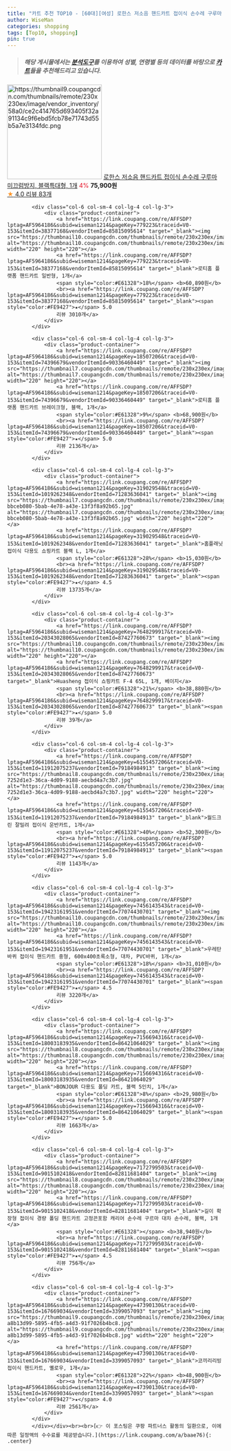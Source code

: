 ```yaml
---
title: "카트 추천 TOP10 - [60대][여성] 로한스 저소음 핸드카트 접이식 손수레 구루마 미끄럼방지, 블랙특대형, 1개"
author: WiseMan
categories: shopping
tags: [Top10, shopping]
pin: true
---
```


> ##### 해당 게시물에서는 [**분석도구**](https://itemscout.io/)를 이용하여 **성별**, **연령별** 등의 데이터를 바탕으로 [**카트**](https://link.coupang.com/a/baae76)들을 추천해드리고 있습니다.
<div class="container"><div class="row">
            <div class="col-6 col-sm-4 col-lg-4 col-lg-3">
                <div class="product-container">
                    <a href="https://link.coupang.com/re/AFFSDP?lptag=AF5964186&subid=wiseman1214&pageKey=7510853979&traceid=V0-153&itemId=19679543100&vendorItemId=86784946654" target="_blank"><img src="https://thumbnail9.coupangcdn.com/thumbnails/remote/230x230ex/image/vendor_inventory/58a0/ce2c414765d693405f32a91134c9f6ebd5fcb78e71743d55b5a7e3134fdc.png" alt="https://thumbnail9.coupangcdn.com/thumbnails/remote/230x230ex/image/vendor_inventory/58a0/ce2c414765d693405f32a91134c9f6ebd5fcb78e71743d55b5a7e3134fdc.png" width="220" height="220"></a>
                    <a href="https://link.coupang.com/re/AFFSDP?lptag=AF5964186&subid=wiseman1214&pageKey=7510853979&traceid=V0-153&itemId=19679543100&vendorItemId=86784946654" target="_blank">로한스 저소음 핸드카트 접이식 손수레 구루마 미끄럼방지, 블랙특대형, 1개</a>
                    <span style="color:#E61328">4%</span> <b>75,900원</b>
                    <br><a href="https://link.coupang.com/re/AFFSDP?lptag=AF5964186&subid=wiseman1214&pageKey=7510853979&traceid=V0-153&itemId=19679543100&vendorItemId=86784946654" target="_blank"><span style="color:#FE9427">★</span> 4.0
                    리뷰 83개</a>
                </div>
            </div>
            
            <div class="col-6 col-sm-4 col-lg-4 col-lg-3">
                <div class="product-container">
                    <a href="https://link.coupang.com/re/AFFSDP?lptag=AF5964186&subid=wiseman1214&pageKey=779223&traceid=V0-153&itemId=38377168&vendorItemId=85815095614" target="_blank"><img src="https://thumbnail10.coupangcdn.com/thumbnails/remote/230x230ex/image/vendor_inventory/4da5/e6d8473b84afd9394ddd9ba1ada204a9fa34004cb87ef646a8610d94e350.jpg" alt="https://thumbnail10.coupangcdn.com/thumbnails/remote/230x230ex/image/vendor_inventory/4da5/e6d8473b84afd9394ddd9ba1ada204a9fa34004cb87ef646a8610d94e350.jpg" width="220" height="220"></a>
                    <a href="https://link.coupang.com/re/AFFSDP?lptag=AF5964186&subid=wiseman1214&pageKey=779223&traceid=V0-153&itemId=38377168&vendorItemId=85815095614" target="_blank">로티홈 플랫폼 핸드카트 일반형, 1개</a>
                    <span style="color:#E61328">18%</span> <b>60,890원</b>
                    <br><a href="https://link.coupang.com/re/AFFSDP?lptag=AF5964186&subid=wiseman1214&pageKey=779223&traceid=V0-153&itemId=38377168&vendorItemId=85815095614" target="_blank"><span style="color:#FE9427">★</span> 5.0
                    리뷰 3010개</a>
                </div>
            </div>
            
            <div class="col-6 col-sm-4 col-lg-4 col-lg-3">
                <div class="product-container">
                    <a href="https://link.coupang.com/re/AFFSDP?lptag=AF5964186&subid=wiseman1214&pageKey=18507206&traceid=V0-153&itemId=74396679&vendorItemId=90336460449" target="_blank"><img src="https://thumbnail7.coupangcdn.com/thumbnails/remote/230x230ex/image/vendor_inventory/8477/7404d8938a6d564516971d68761ea7377328316d5175482158d0a964b847.jpg" alt="https://thumbnail7.coupangcdn.com/thumbnails/remote/230x230ex/image/vendor_inventory/8477/7404d8938a6d564516971d68761ea7377328316d5175482158d0a964b847.jpg" width="220" height="220"></a>
                    <a href="https://link.coupang.com/re/AFFSDP?lptag=AF5964186&subid=wiseman1214&pageKey=18507206&traceid=V0-153&itemId=74396679&vendorItemId=90336460449" target="_blank">로티홈 플랫폼 핸드카트 브레이크형, 블랙, 1개</a>
                    <span style="color:#E61328">9%</span> <b>68,900원</b>
                    <br><a href="https://link.coupang.com/re/AFFSDP?lptag=AF5964186&subid=wiseman1214&pageKey=18507206&traceid=V0-153&itemId=74396679&vendorItemId=90336460449" target="_blank"><span style="color:#FE9427">★</span> 5.0
                    리뷰 2136개</a>
                </div>
            </div>
            
            <div class="col-6 col-sm-4 col-lg-4 col-lg-3">
                <div class="product-container">
                    <a href="https://link.coupang.com/re/AFFSDP?lptag=AF5964186&subid=wiseman1214&pageKey=319029548&traceid=V0-153&itemId=1019262348&vendorItemId=71283636041" target="_blank"><img src="https://thumbnail7.coupangcdn.com/thumbnails/remote/230x230ex/image/retail/images/9618251296959-bbceb080-5bab-4e78-a43e-13f3f8a92b65.jpg" alt="https://thumbnail7.coupangcdn.com/thumbnails/remote/230x230ex/image/retail/images/9618251296959-bbceb080-5bab-4e78-a43e-13f3f8a92b65.jpg" width="220" height="220"></a>
                    <a href="https://link.coupang.com/re/AFFSDP?lptag=AF5964186&subid=wiseman1214&pageKey=319029548&traceid=V0-153&itemId=1019262348&vendorItemId=71283636041" target="_blank">홈플래닛 접이식 다용도 쇼핑카트 블랙 L, 1개</a>
                    <span style="color:#E61328">28%</span> <b>15,030원</b>
                    <br><a href="https://link.coupang.com/re/AFFSDP?lptag=AF5964186&subid=wiseman1214&pageKey=319029548&traceid=V0-153&itemId=1019262348&vendorItemId=71283636041" target="_blank"><span style="color:#FE9427">★</span> 4.5
                    리뷰 13735개</a>
                </div>
            </div>
            
            <div class="col-6 col-sm-4 col-lg-4 col-lg-3">
                <div class="product-container">
                    <a href="https://link.coupang.com/re/AFFSDP?lptag=AF5964186&subid=wiseman1214&pageKey=7648299917&traceid=V0-153&itemId=20343028065&vendorItemId=87427760673" target="_blank"><img src="https://thumbnail10.coupangcdn.com/thumbnails/remote/230x230ex/image/vendor_inventory/2729/008b363f96292d9c3d51ad87dfec82648345ae153ab05c8a347d1d93d01f.JPG" alt="https://thumbnail10.coupangcdn.com/thumbnails/remote/230x230ex/image/vendor_inventory/2729/008b363f96292d9c3d51ad87dfec82648345ae153ab05c8a347d1d93d01f.JPG" width="220" height="220"></a>
                    <a href="https://link.coupang.com/re/AFFSDP?lptag=AF5964186&subid=wiseman1214&pageKey=7648299917&traceid=V0-153&itemId=20343028065&vendorItemId=87427760673" target="_blank">Huasheng 접이식 쇼핑카트 F-4 65L, 1개, 베이지</a>
                    <span style="color:#E61328">21%</span> <b>38,880원</b>
                    <br><a href="https://link.coupang.com/re/AFFSDP?lptag=AF5964186&subid=wiseman1214&pageKey=7648299917&traceid=V0-153&itemId=20343028065&vendorItemId=87427760673" target="_blank"><span style="color:#FE9427">★</span> 5.0
                    리뷰 39개</a>
                </div>
            </div>
            
            <div class="col-6 col-sm-4 col-lg-4 col-lg-3">
                <div class="product-container">
                    <a href="https://link.coupang.com/re/AFFSDP?lptag=AF5964186&subid=wiseman1214&pageKey=6155457206&traceid=V0-153&itemId=11912075237&vendorItemId=79184984913" target="_blank"><img src="https://thumbnail8.coupangcdn.com/thumbnails/remote/230x230ex/image/retail/images/2351490640401121-7252d1e3-36ca-4d09-9188-aecbd4a7c3b7.jpg" alt="https://thumbnail8.coupangcdn.com/thumbnails/remote/230x230ex/image/retail/images/2351490640401121-7252d1e3-36ca-4d09-9188-aecbd4a7c3b7.jpg" width="220" height="220"></a>
                    <a href="https://link.coupang.com/re/AFFSDP?lptag=AF5964186&subid=wiseman1214&pageKey=6155457206&traceid=V0-153&itemId=11912075237&vendorItemId=79184984913" target="_blank">월드크린 잘밀려 접이식 운반카트, 1개</a>
                    <span style="color:#E61328">40%</span> <b>52,300원</b>
                    <br><a href="https://link.coupang.com/re/AFFSDP?lptag=AF5964186&subid=wiseman1214&pageKey=6155457206&traceid=V0-153&itemId=11912075237&vendorItemId=79184984913" target="_blank"><span style="color:#FE9427">★</span> 5.0
                    리뷰 1143개</a>
                </div>
            </div>
            
            <div class="col-6 col-sm-4 col-lg-4 col-lg-3">
                <div class="product-container">
                    <a href="https://link.coupang.com/re/AFFSDP?lptag=AF5964186&subid=wiseman1214&pageKey=7456143543&traceid=V0-153&itemId=19423161951&vendorItemId=77074430701" target="_blank"><img src="https://thumbnail10.coupangcdn.com/thumbnails/remote/230x230ex/image/vendor_inventory/8030/e8df01581b7c11bc7fb3d4bb7a90112da915f6f9278b9fcbb67574c52717.jpg" alt="https://thumbnail10.coupangcdn.com/thumbnails/remote/230x230ex/image/vendor_inventory/8030/e8df01581b7c11bc7fb3d4bb7a90112da915f6f9278b9fcbb67574c52717.jpg" width="220" height="220"></a>
                    <a href="https://link.coupang.com/re/AFFSDP?lptag=AF5964186&subid=wiseman1214&pageKey=7456143543&traceid=V0-153&itemId=19423161951&vendorItemId=77074430701" target="_blank">우레탄 바퀴 접이식 핸드카트 중형, 600x400초록소형, 대차, PVC바퀴, 1개</a>
                    <span style="color:#E61328">18%</span> <b>31,010원</b>
                    <br><a href="https://link.coupang.com/re/AFFSDP?lptag=AF5964186&subid=wiseman1214&pageKey=7456143543&traceid=V0-153&itemId=19423161951&vendorItemId=77074430701" target="_blank"><span style="color:#FE9427">★</span> 4.5
                    리뷰 3220개</a>
                </div>
            </div>
            
            <div class="col-6 col-sm-4 col-lg-4 col-lg-3">
                <div class="product-container">
                    <a href="https://link.coupang.com/re/AFFSDP?lptag=AF5964186&subid=wiseman1214&pageKey=7156694316&traceid=V0-153&itemId=18003183935&vendorItemId=86421064029" target="_blank"><img src="https://thumbnail8.coupangcdn.com/thumbnails/remote/230x230ex/image/vendor_inventory/de49/73cffa556108e5d83cbda635602b5767209af98f5fd4d5daddab20527b6d.jpg" alt="https://thumbnail8.coupangcdn.com/thumbnails/remote/230x230ex/image/vendor_inventory/de49/73cffa556108e5d83cbda635602b5767209af98f5fd4d5daddab20527b6d.jpg" width="220" height="220"></a>
                    <a href="https://link.coupang.com/re/AFFSDP?lptag=AF5964186&subid=wiseman1214&pageKey=7156694316&traceid=V0-153&itemId=18003183935&vendorItemId=86421064029" target="_blank">BONJOUR 다용도 폴딩 카트, 블랙 5인치, 1개</a>
                    <span style="color:#E61328">8%</span> <b>29,980원</b>
                    <br><a href="https://link.coupang.com/re/AFFSDP?lptag=AF5964186&subid=wiseman1214&pageKey=7156694316&traceid=V0-153&itemId=18003183935&vendorItemId=86421064029" target="_blank"><span style="color:#FE9427">★</span> 5.0
                    리뷰 1663개</a>
                </div>
            </div>
            
            <div class="col-6 col-sm-4 col-lg-4 col-lg-3">
                <div class="product-container">
                    <a href="https://link.coupang.com/re/AFFSDP?lptag=AF5964186&subid=wiseman1214&pageKey=7172799503&traceid=V0-153&itemId=9015102418&vendorItemId=82811681404" target="_blank"><img src="https://thumbnail8.coupangcdn.com/thumbnails/remote/230x230ex/image/vendor_inventory/33b8/6541aafc1418ce8d50a695c8e89e2061ba287b8e86a95d8f455be32e29f6.jpg" alt="https://thumbnail8.coupangcdn.com/thumbnails/remote/230x230ex/image/vendor_inventory/33b8/6541aafc1418ce8d50a695c8e89e2061ba287b8e86a95d8f455be32e29f6.jpg" width="220" height="220"></a>
                    <a href="https://link.coupang.com/re/AFFSDP?lptag=AF5964186&subid=wiseman1214&pageKey=7172799503&traceid=V0-153&itemId=9015102418&vendorItemId=82811681404" target="_blank">길이 확장형 접이식 경량 폴딩 핸드카트 고정끈포함 캐리어 손수레 구르마 대차 손수레, 블랙, 1개</a>
                    <span style="color:#E61328"></span> <b>38,940원</b>
                    <br><a href="https://link.coupang.com/re/AFFSDP?lptag=AF5964186&subid=wiseman1214&pageKey=7172799503&traceid=V0-153&itemId=9015102418&vendorItemId=82811681404" target="_blank"><span style="color:#FE9427">★</span> 4.5
                    리뷰 756개</a>
                </div>
            </div>
            
            <div class="col-6 col-sm-4 col-lg-4 col-lg-3">
                <div class="product-container">
                    <a href="https://link.coupang.com/re/AFFSDP?lptag=AF5964186&subid=wiseman1214&pageKey=47390130&traceid=V0-153&itemId=167669034&vendorItemId=3399057093" target="_blank"><img src="https://thumbnail9.coupangcdn.com/thumbnails/remote/230x230ex/image/retail/images/3123183592853237-a8b13d99-5895-4fb5-a4d3-91f7026b4bc8.jpg" alt="https://thumbnail9.coupangcdn.com/thumbnails/remote/230x230ex/image/retail/images/3123183592853237-a8b13d99-5895-4fb5-a4d3-91f7026b4bc8.jpg" width="220" height="220"></a>
                    <a href="https://link.coupang.com/re/AFFSDP?lptag=AF5964186&subid=wiseman1214&pageKey=47390130&traceid=V0-153&itemId=167669034&vendorItemId=3399057093" target="_blank">코끼리리빙 접이식 핸드카트, 옐로우, 1개</a>
                    <span style="color:#E61328">22%</span> <b>48,900원</b>
                    <br><a href="https://link.coupang.com/re/AFFSDP?lptag=AF5964186&subid=wiseman1214&pageKey=47390130&traceid=V0-153&itemId=167669034&vendorItemId=3399057093" target="_blank"><span style="color:#FE9427">★</span> 4.0
                    리뷰 2561개</a>
                </div>
            </div>
            </div></div><br><br>[👉 이 포스팅은 쿠팡 파트너스 활동의 일환으로, 이에 따른 일정액의 수수료를 제공받습니다.](https://link.coupang.com/a/baae76){: .center}